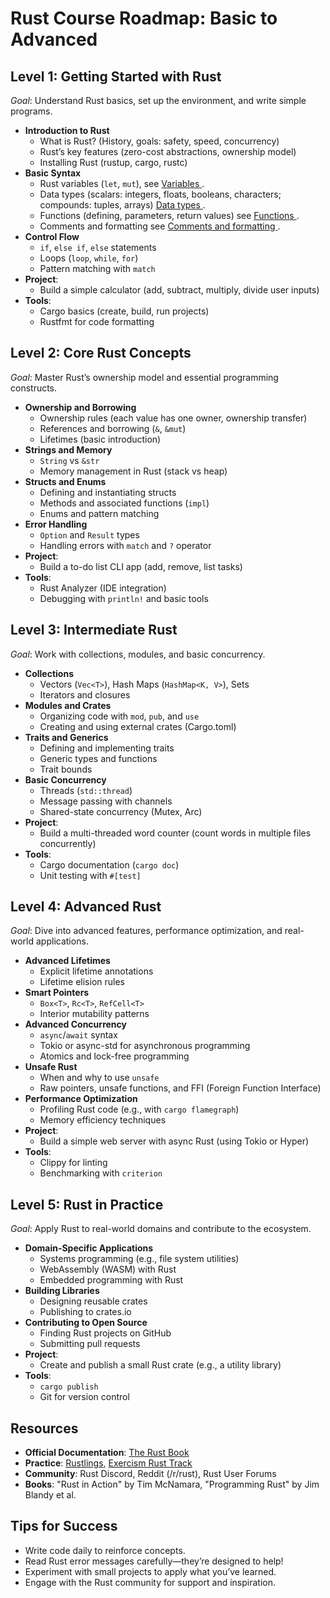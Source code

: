 # Rust Course Roadmap: Basic to Advanced



## Level 1: Getting Started with Rust
*Goal*: Understand Rust basics, set up the environment, and write simple programs.

- **Introduction to Rust**
  - What is Rust? (History, goals: safety, speed, concurrency)
  - Rust’s key features (zero-cost abstractions, ownership model)
  - Installing Rust (rustup, cargo, rustc)
- **Basic Syntax**
  - Rust variables (`let`, `mut`), see [Variables ](https://github.com/BirukAfework/Rust_101/edit/main/Variables.md).
  - Data types (scalars: integers, floats, booleans, characters; compounds: tuples, arrays) [Data types ](https://github.com/BirukAfework/Rust_101/blob/main/DataTypes.md).
  - Functions (defining, parameters, return values)  see [Functions ](https://github.com/BirukAfework/Rust_101/blob/main/Function.md).
  - Comments and formatting  see [Comments and formatting ](https://github.com/BirukAfework/Rust_101/blob/main/Comments).
- **Control Flow**
  - `if`, `else if`, `else` statements
  - Loops (`loop`, `while`, `for`)
  - Pattern matching with `match`
- **Project**: 
  - Build a simple calculator (add, subtract, multiply, divide user inputs)
- **Tools**: 
  - Cargo basics (create, build, run projects)
  - Rustfmt for code formatting



## Level 2: Core Rust Concepts
*Goal*: Master Rust’s ownership model and essential programming constructs.

- **Ownership and Borrowing**
  - Ownership rules (each value has one owner, ownership transfer)
  - References and borrowing (`&`, `&mut`)
  - Lifetimes (basic introduction)
- **Strings and Memory**
  - `String` vs `&str`
  - Memory management in Rust (stack vs heap)
- **Structs and Enums**
  - Defining and instantiating structs
  - Methods and associated functions (`impl`)
  - Enums and pattern matching
- **Error Handling**
  - `Option` and `Result` types
  - Handling errors with `match` and `?` operator
- **Project**: 
  - Build a to-do list CLI app (add, remove, list tasks)
- **Tools**: 
  - Rust Analyzer (IDE integration)
  - Debugging with `println!` and basic tools



## Level 3: Intermediate Rust
*Goal*: Work with collections, modules, and basic concurrency.

- **Collections**
  - Vectors (`Vec<T>`), Hash Maps (`HashMap<K, V>`), Sets
  - Iterators and closures
- **Modules and Crates**
  - Organizing code with `mod`, `pub`, and `use`
  - Creating and using external crates (Cargo.toml)
- **Traits and Generics**
  - Defining and implementing traits
  - Generic types and functions
  - Trait bounds
- **Basic Concurrency**
  - Threads (`std::thread`)
  - Message passing with channels
  - Shared-state concurrency (Mutex, Arc)
- **Project**: 
  - Build a multi-threaded word counter (count words in multiple files concurrently)
- **Tools**: 
  - Cargo documentation (`cargo doc`)
  - Unit testing with `#[test]`


## Level 4: Advanced Rust
*Goal*: Dive into advanced features, performance optimization, and real-world applications.

- **Advanced Lifetimes**
  - Explicit lifetime annotations
  - Lifetime elision rules
- **Smart Pointers**
  - `Box<T>`, `Rc<T>`, `RefCell<T>`
  - Interior mutability patterns
- **Advanced Concurrency**
  - `async`/`await` syntax
  - Tokio or async-std for asynchronous programming
  - Atomics and lock-free programming
- **Unsafe Rust**
  - When and why to use `unsafe`
  - Raw pointers, unsafe functions, and FFI (Foreign Function Interface)
- **Performance Optimization**
  - Profiling Rust code (e.g., with `cargo flamegraph`)
  - Memory efficiency techniques
- **Project**: 
  - Build a simple web server with async Rust (using Tokio or Hyper)
- **Tools**: 
  - Clippy for linting
  - Benchmarking with `criterion`


## Level 5: Rust in Practice
*Goal*: Apply Rust to real-world domains and contribute to the ecosystem.

- **Domain-Specific Applications**
  - Systems programming (e.g., file system utilities)
  - WebAssembly (WASM) with Rust
  - Embedded programming with Rust
- **Building Libraries**
  - Designing reusable crates
  - Publishing to crates.io
- **Contributing to Open Source**
  - Finding Rust projects on GitHub
  - Submitting pull requests
- **Project**: 
  - Create and publish a small Rust crate (e.g., a utility library)
- **Tools**: 
  - `cargo publish`
  - Git for version control



## Resources
- **Official Documentation**: [The Rust Book](https://doc.rust-lang.org/book/)
- **Practice**: [Rustlings](https://github.com/rust-lang/rustlings/), [Exercism Rust Track](https://exercism.org/tracks/rust)
- **Community**: Rust Discord, Reddit (/r/rust), Rust User Forums
- **Books**: "Rust in Action" by Tim McNamara, "Programming Rust" by Jim Blandy et al.



## Tips for Success
- Write code daily to reinforce concepts.
- Read Rust error messages carefully—they’re designed to help!
- Experiment with small projects to apply what you’ve learned.
- Engage with the Rust community for support and inspiration.

